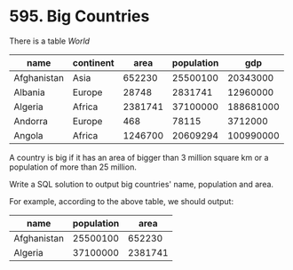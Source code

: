 # 595. Big Countries

There is a table *World*

|     name    | continent  |    area    |   population |      gdp      |
|-------------|------------|------------|--------------|---------------|
| Afghanistan | Asia       | 652230     | 25500100     | 20343000      |
| Albania     | Europe     | 28748      | 2831741      | 12960000      |
| Algeria     | Africa     | 2381741    | 37100000     | 188681000     |
| Andorra     | Europe     | 468        | 78115        | 3712000       |
| Angola      | Africa     | 1246700    | 20609294     | 100990000     |

A country is big if it has an area of bigger than 3 million square km or a population of more than 25 million.

Write a SQL solution to output big countries' name, population and area.

For example, according to the above table, we should output:


| name         | population  | area         |
|--------|----------|-----------|
| Afghanistan  | 25500100    | 652230       |
| Algeria      | 37100000    | 2381741      |
